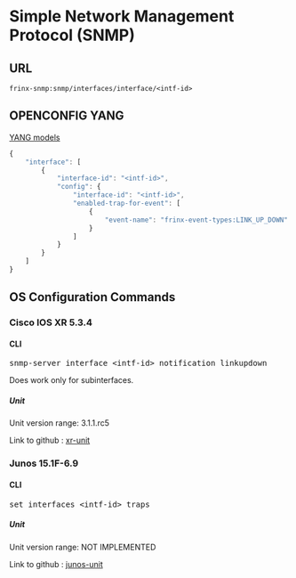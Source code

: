 # Simple Network Management Protocol (SNMP)

## URL

```
frinx-snmp:snmp/interfaces/interface/<intf-id>
```

## OPENCONFIG YANG

[YANG models](https://github.com/FRINXio/openconfig/tree/master/snmp/src/main/yang)

```javascript
{
    "interface": [
        {
            "interface-id": "<intf-id>",
            "config": {
                "interface-id": "<intf-id>",
                "enabled-trap-for-event": [
                    {
                        "event-name": "frinx-event-types:LINK_UP_DOWN"
                    }
                ]
            }
        }
    ]
}

```

## OS Configuration Commands

### Cisco IOS XR 5.3.4

#### CLI

<pre>
snmp-server interface &lt;intf-id&gt; notification linkupdown
</pre>

Does work only for subinterfaces.

##### Unit

Unit version range: 3.1.1.rc5

Link to github : [xr-unit]()

### Junos 15.1F-6.9

#### CLI

<pre>
set interfaces &lt;intf-id&gt; traps
</pre>

##### Unit

Unit version range: NOT IMPLEMENTED

Link to github : [junos-unit]()
